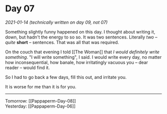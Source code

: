 # Day 07
*2021-01-14 (technically written on day 09, not 07)*

Something slightly funny happened on this day. I thought about writing it, down, but hadn't the energy to so so. It was two sentences. Literally *two* – *quite* **short** – sentences. That was all that was required.  
  
On the couch that evening I told [[The Woman]] that *I would definitely write something*. "I will write something", I said. I would write every day, no matter how inconsequential, how banale, how irritatingly vacuous you – dear reader – would find it.  

So I had to go back a few days, fill this out, and irritate you.  

It is worse for me than it is for you.
  
---
   
 Tomorrow: [[Pappaperm-Day-08]]  
 Yesterday: [[Pappaperm-Day-06]]  
